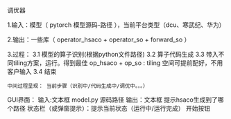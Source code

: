 调优器

1.输入：模型（ pytorch 模型源码-路径 ），当前平台类型（dcu、寒武纪、华为）

2.输出：一些库（ operator_hsaco + operator_so + forward_so ）

3.过程：
    3.1 模型的算子识别(根据python文件路径)
    3.2 算子代码生成
    3.3 带入不同tiling方案，运行。得到最佳 op_hsaco + op_so : tiling 空间可提前配好，不用客户输入
    3.4 结束

    
    中间过程呈现： 当前步骤（识别中/代码生成中/调优中。。。）


GUI界面：
    输入:文本框 model.py 源码路径
    输出：文本框 提示hsaco生成到了哪个路径
    状态栏（或弹窗提示）：提示当前状态（运行中/运行完成）
    开始按钮

